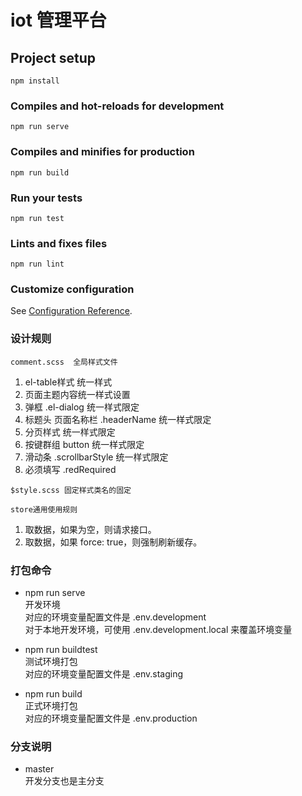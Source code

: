 # iot 管理平台

## Project setup
```
npm install
```

### Compiles and hot-reloads for development
```
npm run serve
```

### Compiles and minifies for production
```
npm run build
```

### Run your tests
```
npm run test
```

### Lints and fixes files
```
npm run lint
```

### Customize configuration
See [Configuration Reference](https://cli.vuejs.org/config/).

### 设计规则
```
comment.scss  全局样式文件
```
1. el-table样式 统一样式
2. 页面主题内容统一样式设置
3. 弹框 .el-dialog  统一样式限定
4. 标题头 页面名称栏 .headerName  统一样式限定
5. 分页样式 统一样式限定
6. 按键群组 button 统一样式限定
7. 滑动条 .scrollbarStyle 统一样式限定
8. 必须填写 .redRequired

```
$style.scss 固定样式类名的固定
```
```
store通用使用规则
```
1. 取数据，如果为空，则请求接口。
2. 取数据，如果 force: true，则强制刷新缓存。



### 打包命令
- npm run serve
<br>开发环境
<br>对应的环境变量配置文件是 .env.development
<br>对于本地开发环境，可使用 .env.development.local 来覆盖环境变量

- npm run buildtest
<br>测试环境打包
<br>对应的环境变量配置文件是 .env.staging

- npm run build
<br>正式环境打包
<br>对应的环境变量配置文件是 .env.production

### 分支说明
- master
<br> 开发分支也是主分支



    


